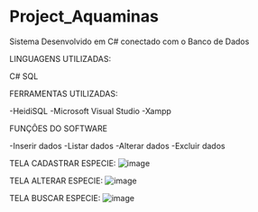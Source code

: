 # Project_Aquaminas
Sistema Desenvolvido em C# conectado com o Banco de Dados


LINGUAGENS UTILIZADAS:

C#
SQL


FERRAMENTAS UTILIZADAS:

-HeidiSQL
-Microsoft Visual Studio
-Xampp


FUNÇÔES DO SOFTWARE

-Inserir dados
-Listar dados
-Alterar dados 
-Excluir dados

TELA CADASTRAR ESPECIE:
![image](https://github.com/p3drobitencourt/Project_Aquaminas/assets/139239774/237f5ffe-44d5-4c12-926e-daa694f62050)

TELA ALTERAR ESPECIE:
![image](https://github.com/p3drobitencourt/Project_Aquaminas/assets/139239774/4c32f29c-c17c-4100-ac65-263867c52920)

TELA BUSCAR ESPECIE:
![image](https://github.com/p3drobitencourt/Project_Aquaminas/assets/139239774/e6af5146-4500-4421-99ed-5a88322d26cf)


